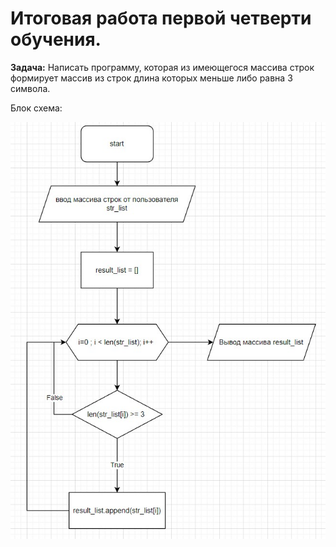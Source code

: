 # Итоговая работа первой четверти обучения.

**Задача:** Написать программу, которая из имеющегося массива строк формирует массив из строк длина которых меньше либо равна 3 символа.

Блок схема:

![Блок-схема](/block_diagram.jpg)
